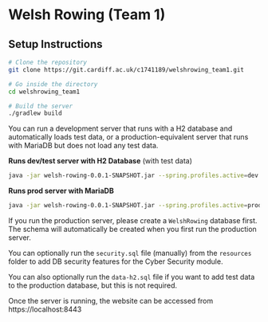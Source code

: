 # Welsh Rowing (Team 1)

## Setup Instructions

```bash
# Clone the repository
git clone https://git.cardiff.ac.uk/c1741189/welshrowing_team1.git

# Go inside the directory
cd welshrowing_team1

# Build the server
./gradlew build
```

You can run a development server that runs with a H2 database and automatically loads test data, or a production-equivalent server that runs with MariaDB but does not load any test data.

**Runs dev/test server with H2 Database** (with test data)
```bash
java -jar welsh-rowing-0.0.1-SNAPSHOT.jar --spring.profiles.active=dev
```

**Runs prod server with MariaDB**
```bash
java -jar welsh-rowing-0.0.1-SNAPSHOT.jar --spring.profiles.active=prod
```

If you run the production server, please create a `WelshRowing` database first. The schema will automatically be created when you first run the production server.

You can optionally run the `security.sql` file (manually) from the `resources` folder to add DB security features for the Cyber Security module.

You can also optionally run the `data-h2.sql` file if you want to add test data to the production database, but this is not required.

Once the server is running, the website can be accessed from https://localhost:8443